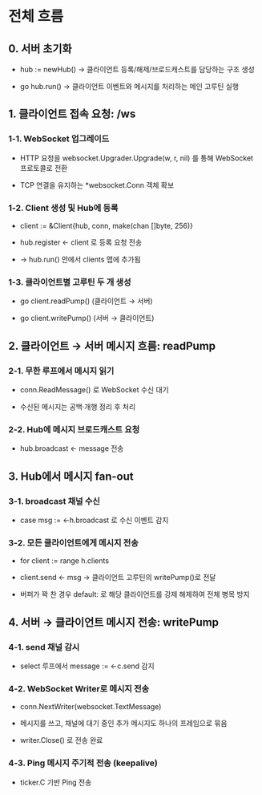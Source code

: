 # 전체 흐름

## 0. 서버 초기화
* hub := newHub() → 클라이언트 등록/해제/브로드캐스트를 담당하는 구조 생성

* go hub.run() → 클라이언트 이벤트와 메시지를 처리하는 메인 고루틴 실행

## 1. 클라이언트 접속 요청: /ws
### 1‑1. WebSocket 업그레이드
* HTTP 요청을 websocket.Upgrader.Upgrade(w, r, nil) 를 통해 WebSocket 프로토콜로 전환

* TCP 연결을 유지하는 *websocket.Conn 객체 확보

### 1‑2. Client 생성 및 Hub에 등록
* client := &Client{hub, conn, make(chan []byte, 256)}

* hub.register <- client 로 등록 요청 전송

* → hub.run() 안에서 clients 맵에 추가됨

### 1‑3. 클라이언트별 고루틴 두 개 생성
* go client.readPump() (클라이언트 → 서버)

* go client.writePump() (서버 → 클라이언트)

## 2. 클라이언트 → 서버 메시지 흐름: readPump
### 2‑1. 무한 루프에서 메시지 읽기
* conn.ReadMessage() 로 WebSocket 수신 대기

* 수신된 메시지는 공백·개행 정리 후 처리

### 2‑2. Hub에 메시지 브로드캐스트 요청
* hub.broadcast <- message 전송

## 3. Hub에서 메시지 fan-out
### 3‑1. broadcast 채널 수신
* case msg := <-h.broadcast 로 수신 이벤트 감지

### 3‑2. 모든 클라이언트에게 메시지 전송
* for client := range h.clients

* client.send <- msg → 클라이언트 고루틴의 writePump()로 전달

* 버퍼가 꽉 찬 경우 default: 로 해당 클라이언트를 강제 해제하여 전체 병목 방지

## 4. 서버 → 클라이언트 메시지 전송: writePump
### 4‑1. send 채널 감시
* select 루프에서 message := <-c.send 감지

### 4‑2. WebSocket Writer로 메시지 전송
* conn.NextWriter(websocket.TextMessage)

* 메시지를 쓰고, 채널에 대기 중인 추가 메시지도 하나의 프레임으로 묶음

* writer.Close() 로 전송 완료

### 4‑3. Ping 메시지 주기적 전송 (keepalive)
* ticker.C 기반 Ping 전송